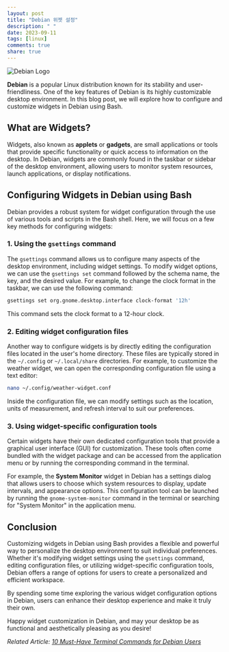 ```yaml
---
layout: post
title: "Debian 위젯 설정"
description: " "
date: 2023-09-11
tags: [linux]
comments: true
share: true
---
```


![Debian Logo](debian-logo.png)

**Debian** is a popular Linux distribution known for its stability and user-friendliness. One of the key features of Debian is its highly customizable desktop environment. In this blog post, we will explore how to configure and customize widgets in Debian using Bash.

## What are Widgets?

Widgets, also known as **applets** or **gadgets**, are small applications or tools that provide specific functionality or quick access to information on the desktop. In Debian, widgets are commonly found in the taskbar or sidebar of the desktop environment, allowing users to monitor system resources, launch applications, or display notifications.

## Configuring Widgets in Debian using Bash

Debian provides a robust system for widget configuration through the use of various tools and scripts in the Bash shell. Here, we will focus on a few key methods for configuring widgets:

### 1. Using the `gsettings` command

The `gsettings` command allows us to configure many aspects of the desktop environment, including widget settings. To modify widget options, we can use the `gsettings set` command followed by the schema name, the key, and the desired value. For example, to change the clock format in the taskbar, we can use the following command:

```bash
gsettings set org.gnome.desktop.interface clock-format '12h'
```

This command sets the clock format to a 12-hour clock.

### 2. Editing widget configuration files

Another way to configure widgets is by directly editing the configuration files located in the user's home directory. These files are typically stored in the `~/.config` or `~/.local/share` directories. For example, to customize the weather widget, we can open the corresponding configuration file using a text editor:

```bash
nano ~/.config/weather-widget.conf
```

Inside the configuration file, we can modify settings such as the location, units of measurement, and refresh interval to suit our preferences.

### 3. Using widget-specific configuration tools

Certain widgets have their own dedicated configuration tools that provide a graphical user interface (GUI) for customization. These tools often come bundled with the widget package and can be accessed from the application menu or by running the corresponding command in the terminal.

For example, the **System Monitor** widget in Debian has a settings dialog that allows users to choose which system resources to display, update intervals, and appearance options. This configuration tool can be launched by running the `gnome-system-monitor` command in the terminal or searching for "System Monitor" in the application menu.

## Conclusion

Customizing widgets in Debian using Bash provides a flexible and powerful way to personalize the desktop environment to suit individual preferences. Whether it's modifying widget settings using the `gsettings` command, editing configuration files, or utilizing widget-specific configuration tools, Debian offers a range of options for users to create a personalized and efficient workspace.

By spending some time exploring the various widget configuration options in Debian, users can enhance their desktop experience and make it truly their own.

Happy widget customization in Debian, and may your desktop be as functional and aesthetically pleasing as you desire!

*Related Article: [10 Must-Have Terminal Commands for Debian Users](https://www.example.com/10-must-have-terminal-commands-debian-users)*